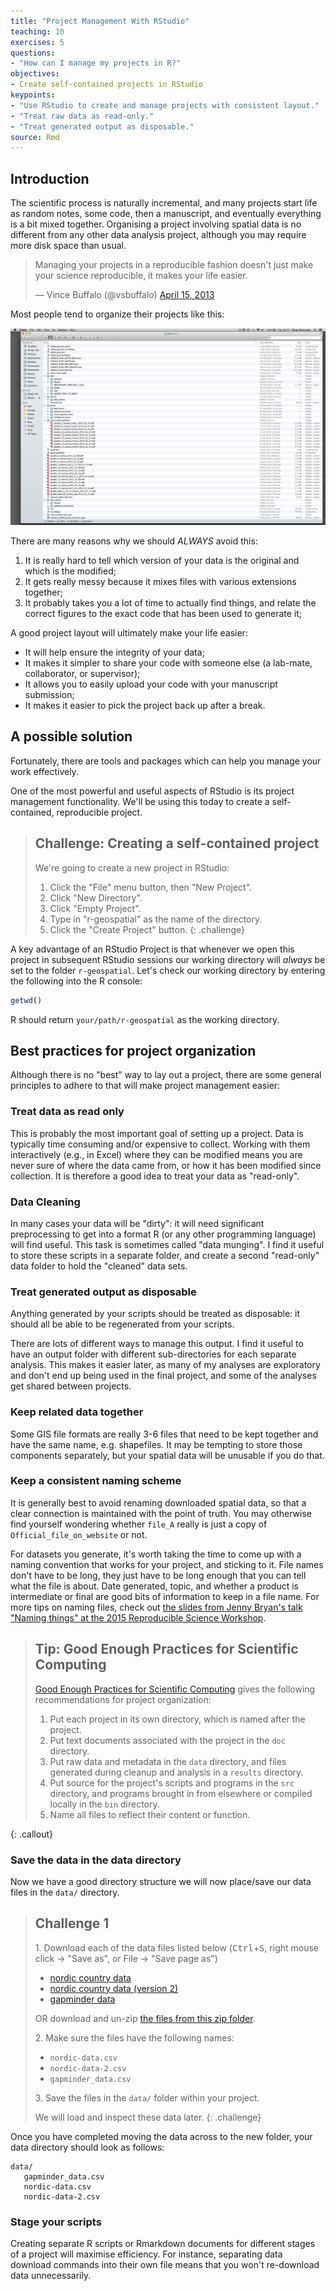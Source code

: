 ```yaml
---
title: "Project Management With RStudio"
teaching: 10
exercises: 5
questions:
- "How can I manage my projects in R?"
objectives:
- Create self-contained projects in RStudio
keypoints:
- "Use RStudio to create and manage projects with consistent layout."
- "Treat raw data as read-only."
- "Treat generated output as disposable."
source: Rmd
---
```




## Introduction

The scientific process is naturally incremental, and many projects start life as
random notes, some code, then a manuscript, and eventually everything is a bit
mixed together. Organising a project involving spatial data is no different from
any other data analysis project, although you may require more disk space than
usual.

<div class="text-center">
<blockquote class="twitter-tweet"><p>Managing your projects in a reproducible fashion doesn't just make your science reproducible, it makes your life easier.</p>— Vince Buffalo (@vsbuffalo) <a href="https://twitter.com/vsbuffalo/status/323638476153167872">April 15, 2013</a></blockquote>
<script async src="//platform.twitter.com/widgets.js" charset="utf-8"></script>
</div>

Most people tend to organize their projects like this:

![A screenshot of a project folder containing multiple versions of data, analysis scripts, figures, and results files](../fig/bad_layout.png)

There are many reasons why we should *ALWAYS* avoid this:

1. It is really hard to tell which version of your data is
the original and which is the modified;
2. It gets really messy because it mixes files with various
extensions together;
3. It probably takes you a lot of time to actually find
things, and relate the correct figures to the exact code
that has been used to generate it;

A good project layout will ultimately make your life easier:

* It will help ensure the integrity of your data;
* It makes it simpler to share your code with someone else
(a lab-mate, collaborator, or supervisor);
* It allows you to easily upload your code with your manuscript submission;
* It makes it easier to pick the project back up after a break.

## A possible solution

Fortunately, there are tools and packages which can help you manage your work effectively.

One of the most powerful and useful aspects of RStudio is its project management
functionality. We'll be using this today to create a self-contained, reproducible
project.


> ## Challenge: Creating a self-contained project
>
> We're going to create a new project in RStudio:
>
> 1. Click the "File" menu button, then "New Project".
> 2. Click "New Directory".
> 3. Click "Empty Project".
> 4. Type in "r-geospatial" as the name of the directory.
> 5. Click the "Create Project" button.
{: .challenge}

A key advantage of an RStudio Project is that whenever we open this project in
  subsequent RStudio sessions our working directory will *always* be set to the
  folder `r-geospatial`.
Let's check our working directory by entering the following into the R console:

```r
getwd()
```

R should return `your/path/r-geospatial` as the working directory.

## Best practices for project organization

Although there is no "best" way to lay out a project, there are some general
principles to adhere to that will make project management easier:

### Treat data as read only

This is probably the most important goal of setting up a project. Data is
typically time consuming and/or expensive to collect. Working with them
interactively (e.g., in Excel) where they can be modified means you are never
sure of where the data came from, or how it has been modified since collection.
It is therefore a good idea to treat your data as "read-only".

### Data Cleaning

In many cases your data will be "dirty": it will need significant preprocessing
to get into a format R (or any other programming language) will find useful. This
task is sometimes called "data munging". I find it useful to store these scripts
in a separate folder, and create a second "read-only" data folder to hold the
"cleaned" data sets.

### Treat generated output as disposable

Anything generated by your scripts should be treated as disposable: it should
all be able to be regenerated from your scripts.

There are lots of different ways to manage this output. I find it useful to
have an output folder with different sub-directories for each separate
analysis. This makes it easier later, as many of my analyses are exploratory
and don't end up being used in the final project, and some of the analyses
get shared between projects.

### Keep related data together

Some GIS file formats are really 3-6 files that need to be kept together and have the same name, 
e.g. shapefiles. It may be tempting to store those components separately, 
but your spatial data will be unusable if you do that.

### Keep a consistent naming scheme
It is generally best to avoid renaming downloaded spatial data, 
so that a clear connection is maintained with the point of truth. 
You may otherwise find yourself wondering whether `file_A` really is just a copy of `Official_file_on_website` or not.

For datasets you generate, it's worth taking the time to come up with a naming convention that works for your project, 
and sticking to it. File names don't have to be long, they just have to be long enough that you can tell what the file
is about. Date generated, topic, and whether a product is intermediate or final are good bits of information to keep 
in a file name. For more tips on naming files, check out [the slides from Jenny Bryan's talk "Naming things" at the 2015 Reproducible Science Workshop](https://speakerdeck.com/jennybc/how-to-name-files).

> ## Tip: Good Enough Practices for Scientific Computing
>
> [Good Enough Practices for Scientific Computing](https://github.com/swcarpentry/good-enough-practices-in-scientific-computing/blob/gh-pages/good-enough-practices-for-scientific-computing.pdf) gives the following recommendations for project organization:
>
> 1. Put each project in its own directory, which is named after the project.
> 2. Put text documents associated with the project in the `doc` directory.
> 3. Put raw data and metadata in the `data` directory, and files generated during cleanup and analysis in a `results` directory.
> 4. Put source for the project's scripts and programs in the `src` directory, and programs brought in from elsewhere or compiled locally in the `bin` directory.
> 5. Name all files to reflect their content or function.
>
{: .callout}

### Save the data in the data directory

Now we have a good directory structure we will now place/save our data files in the `data/` directory.

> ## Challenge 1
> 1\. Download each of the data files listed below (<kbd>Ctrl</kbd>+<kbd>S</kbd>, right mouse click -> "Save as", or File -> "Save page as")
> 
> - [nordic country data](https://raw.githubusercontent.com/datacarpentry/r-intro-geospatial/master/_episodes_rmd/data/nordic-data.csv)
> - [nordic country data (version 2)](https://raw.githubusercontent.com/datacarpentry/r-intro-geospatial/master/_episodes_rmd/data/nordic-data-2.csv)
> - [gapminder data](https://raw.githubusercontent.com/datacarpentry/r-intro-geospatial/master/_episodes_rmd/data/gapminder_data.csv)
> 
> OR download and un-zip [the files from this zip folder](https://github.com/UCSBCarpentry/2021-05-06-IntroR/raw/gh-pages/data/IntroR_gapminder.zip).
> 
> 2\. Make sure the files have the following names: 
> - `nordic-data.csv`
> - `nordic-data-2.csv`
> - `gapminder_data.csv`
>
> 3\. Save the files in the `data/` folder within your project.
>
> We will load and inspect these data later.
{: .challenge}

Once you have completed moving the data across to the new folder,
 your data directory should look as follows:

 ```
 data/
    gapminder_data.csv
    nordic-data.csv
    nordic-data-2.csv
 ```


### Stage your scripts
Creating separate R scripts or Rmarkdown documents for different stages of a project will maximise efficiency. 
For instance, separating data download commands into their own file means that you won't re-download data unnecessarily.
